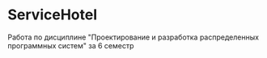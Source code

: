 # ServiceHotel
Работа по дисциплине "Проектирование и разработка распределенных программных систем" за 6 семестр
